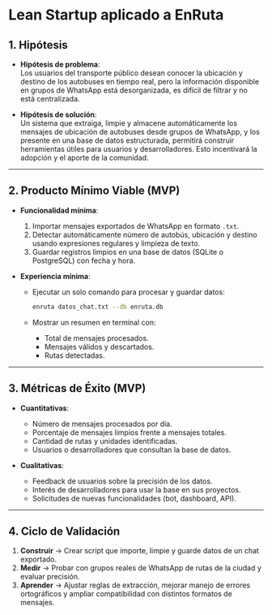 # **Lean Startup aplicado a EnRuta**

## **1. Hipótesis**

* **Hipótesis de problema**:  
  Los usuarios del transporte público desean conocer la ubicación y destino de los autobuses en tiempo real, pero la información disponible en grupos de WhatsApp está desorganizada, es difícil de filtrar y no está centralizada.

* **Hipótesis de solución**:  
  Un sistema que extraiga, limpie y almacene automáticamente los mensajes de ubicación de autobuses desde grupos de WhatsApp, y los presente en una base de datos estructurada, permitirá construir herramientas útiles para usuarios y desarrolladores. Esto incentivará la adopción y el aporte de la comunidad.

---

## **2. Producto Mínimo Viable (MVP)**

* **Funcionalidad mínima**:

  1. Importar mensajes exportados de WhatsApp en formato `.txt`.
  2. Detectar automáticamente número de autobús, ubicación y destino usando expresiones regulares y limpieza de texto.
  3. Guardar registros limpios en una base de datos (SQLite o PostgreSQL) con fecha y hora.
  
* **Experiencia mínima**:
  
  * Ejecutar un solo comando para procesar y guardar datos:

    ```bash
    enruta datos_chat.txt --db enruta.db
    ```
  * Mostrar un resumen en terminal con:
    - Total de mensajes procesados.
    - Mensajes válidos y descartados.
    - Rutas detectadas.
  
---

## **3. Métricas de Éxito (MVP)**

* **Cuantitativas**:
  * Número de mensajes procesados por día.
  * Porcentaje de mensajes limpios frente a mensajes totales.
  * Cantidad de rutas y unidades identificadas.
  * Usuarios o desarrolladores que consultan la base de datos.

* **Cualitativas**:
  * Feedback de usuarios sobre la precisión de los datos.
  * Interés de desarrolladores para usar la base en sus proyectos.
  * Solicitudes de nuevas funcionalidades (bot, dashboard, API).

---

## **4. Ciclo de Validación**

1. **Construir** → Crear script que importe, limpie y guarde datos de un chat exportado.
2. **Medir** → Probar con grupos reales de WhatsApp de rutas de la ciudad y evaluar precisión.
3. **Aprender** → Ajustar reglas de extracción, mejorar manejo de errores ortográficos y ampliar compatibilidad con distintos formatos de mensajes.

